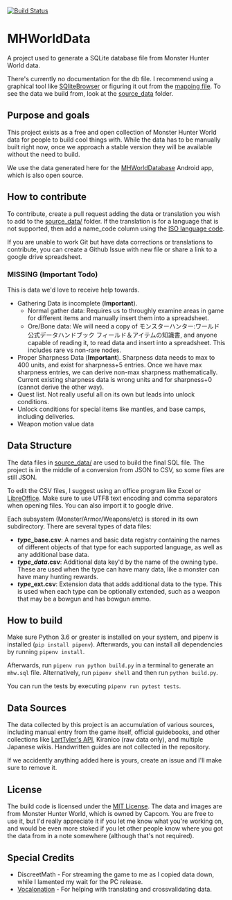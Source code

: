 [![Build Status](https://travis-ci.org/gatheringhallstudios/MHWorldData.svg?branch=master)](https://travis-ci.org/gatheringhallstudios/MHWorldData)

# MHWorldData
A project used to generate a SQLite database file from Monster Hunter World data.

There's currently no documentation for the db file. I recommend using a graphical tool like [SQliteBrowser](http://sqlitebrowser.org/) or figuring it out from the [mapping file](https://github.com/gatheringhallstudios/MHWorldData/blob/master/mhdata/sql/mappings.py). To see the data we build from, look at the [source_data](https://github.com/gatheringhallstudios/MHWorldData/tree/master/source_data) folder.

## Purpose and goals
This project exists as a free and open collection of Monster Hunter World data for people to build cool things with. While the data has to be manually built right now, once we approach a stable version they will be available without the need to build.

We use the data generated here for the [MHWorldDatabase](https://github.com/gatheringhallstudios/MHWorldDatabase) Android app, which is also open source. 

## How to contribute
To contribute, create a pull request adding the data or translation you wish to add to the [source_data/](https://github.com/gatheringhallstudios/MHWorldData/tree/master/source_data) folder. If the translation is for a language that is not supported, then add a name_code column using the [ISO language code](https://en.wikipedia.org/wiki/ISO_639-1). 

If you are unable to work Git but have data corrections or translations to contribute, you can create a Github Issue with new file or share a link to a google drive spreadsheet.

### MISSING (Important Todo)
This is data we'd love to receive help towards.
- Gathering Data is incomplete (**Important**).
  - Normal gather data: Requires us to throughly examine areas in game for different items and manually insert them into a spreadsheet.
  - Ore/Bone data: We will need a copy of モンスターハンター:ワールド 公式データハンドブック フィールド＆アイテムの知識書, and anyone capable of reading it, to read data and insert into a spreadsheet. This includes rare vs non-rare nodes.
- Proper Sharpness Data  (**Important**). Sharpness data needs to max to 400 units, and exist for sharpness+5 entries. Once we have max sharpness entries, we can derive non-max sharpness mathematically. Current existing sharpness data is wrong units and for sharpness+0 (cannot derive the other way).
- Quest list. Not really useful all on its own but leads into unlock conditions.
- Unlock conditions for special items like mantles, and base camps, including deliveries.
- Weapon motion value data

## Data Structure
The data files in [source_data/](https://github.com/gatheringhallstudios/MHWorldData/tree/master/source_data) are used to build the final SQL file. The project is in the middle of a conversion from JSON to CSV, so some files are still JSON.

To edit the CSV files, I suggest using an office program like Excel or [LibreOffice](https://www.libreoffice.org/). Make sure to use UTF8 text encoding and comma separators when opening files. You can also import it to google drive.

Each subsystem (Monster/Armor/Weapons/etc) is stored in its own subdirectory. There are several types of data files:
- ***type*_base.csv**: A names and basic data registry containing the names of different objects of that type for each supported language, as well as any additional base data.
- ***type*_*data*.csv**: Additional data key'd by the name of the owning type. These are used when the type can have many data, like a monster can have many hunting rewards.
- ***type*_ext.csv**: Extension data that adds additional data to the type. This is used when each type can be optionally extended, such as a weapon that may be a bowgun and has bowgun ammo.

## How to build
Make sure Python 3.6 or greater is installed on your system, and pipenv is installed (`pip install pipenv`). Afterwards, you can install all dependencies by running `pipenv install`.

Afterwards, run `pipenv run python build.py` in a terminal to generate an `mhw.sql` file. Alternatively, run `pipenv shell` and then run `python build.py`.

You can run the tests by executing `pipenv run pytest tests`.

## Data Sources
The data collected by this project is an accumulation of various sources, including manual entry from the game itself, official guidebooks, and other collections like [LartTyler's API](https://github.com/LartTyler/MHWDB-Docs/wiki), Kiranico (raw data only), and multiple Japanese wikis. Handwritten guides are not collected in the repository.

If we accidently anything added here is yours, create an issue and I'll make sure to remove it.

## License
The build code is licensed under the [MIT License](http://opensource.org/licenses/mit-license.php). The data and images are from Monster Hunter World, which is owned by Capcom. You are free to use it, but I'd really appreciate it if you let me know what you're working on, and would be even more stoked if you let other people know where you got the data from in a note somewhere (although that's not required).

## Special Credits
- DiscreetMath - For streaming the game to me as I copied data down, while I lamented my wait for the PC release.
- [Vocalonation](https://github.com/ahctang) - For helping with translating and crossvalidating data.
